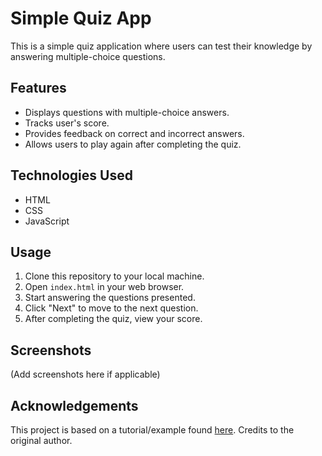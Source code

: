 # Simple Quiz App

This is a simple quiz application where users can test their knowledge by answering multiple-choice questions.

## Features

- Displays questions with multiple-choice answers.
- Tracks user's score.
- Provides feedback on correct and incorrect answers.
- Allows users to play again after completing the quiz.

## Technologies Used

- HTML
- CSS
- JavaScript

## Usage

1. Clone this repository to your local machine.
2. Open `index.html` in your web browser.
3. Start answering the questions presented.
4. Click "Next" to move to the next question.
5. After completing the quiz, view your score.

## Screenshots

(Add screenshots here if applicable)

## Acknowledgements

This project is based on a tutorial/example found [here](#). Credits to the original author.

